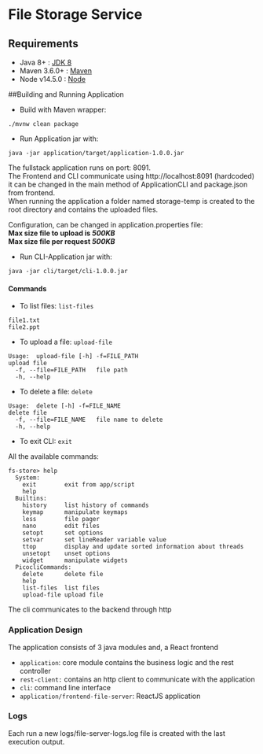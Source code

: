 # File Storage Service


## Requirements
- Java 8+ : [JDK 8]
- Maven 3.6.0+ : [Maven]
- Node v14.5.0 : [Node]

##Building and Running Application
- Build with Maven wrapper:
```
./mvnw clean package
```

- Run Application jar with:
```
java -jar application/target/application-1.0.0.jar
```

The fullstack application runs on port: 8091.
<br>
The Frontend and CLI communicate using http://localhost:8091 (hardcoded) it can be changed in the main method
of ApplicationCLI and package.json from frontend.
<br>
When running the application a folder named storage-temp is created to the root directory
and contains the uploaded files.

Configuration, can be changed in application.properties file:
<br>
**Max size file to upload is *500KB***  
**Max size file per request *500KB***

- Run CLI-Application jar with:
```
java -jar cli/target/cli-1.0.0.jar 
```
#### Commands

- To list files:
`list-files`
```
file1.txt
file2.ppt
```

- To upload a file:
`upload-file`
```
Usage:  upload-file [-h] -f=FILE_PATH
upload file
  -f, --file=FILE_PATH   file path
  -h, --help
```

- To delete a file:
`delete`
```
Usage:  delete [-h] -f=FILE_NAME
delete file
  -f, --file=FILE_NAME   file name to delete
  -h, --help
```
- To exit CLI:
`exit`

All the available commands:
```
fs-store> help
  System:
    exit        exit from app/script
    help        
  Builtins:
    history     list history of commands
    keymap      manipulate keymaps
    less        file pager
    nano        edit files
    setopt      set options
    setvar      set lineReader variable value
    ttop        display and update sorted information about threads
    unsetopt    unset options
    widget      manipulate widgets
  PicocliCommands:
    delete      delete file
    help        
    list-files  list files
    upload-file upload file
````

The cli communicates to the backend through http


### Application Design
The application consists of 3 java modules and, a React frontend
- `application`: core module contains the business logic and the rest controller
- `rest-client:` contains an http client to communicate with the application
- `cli`: command line interface
- `application/frontend-file-server`: ReactJS application

### Logs
Each run a new logs/file-server-logs.log file is created with the last execution output.

[JDK 8]: https://jdk.java.net/8/
[Maven]: https://maven.apache.org/install.html
[Node]: https://nodejs.org/en/blog/release/v14.5.0/

